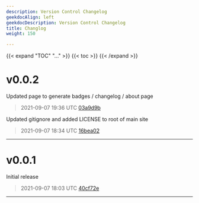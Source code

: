 ```yaml
---
description: Version Control Changelog
geekdocAlign: left
geekdocDescription: Version Control Changelog
title: Changlog
weight: 150

---
```


{{< expand "TOC" "..." >}}
{{< toc >}}
{{< /expand >}}
# v0.0.2
Updated page to generate badges / changelog / about page
> 2021-09-07 19:36 UTC [03a9d9b](https://github.com/shollingsworth/v0tools/commit/03a9d9b6cd6b9843fc1d813aa139bb03108dcc25)

Updated gitignore and added LICENSE to root of main site
> 2021-09-07 18:34 UTC [16bea02](https://github.com/shollingsworth/v0tools/commit/16bea02cea25816641da1bb5bdc1a813323ae7aa)

---
# v0.0.1
Initial release
> 2021-09-07 18:03 UTC [40cf72e](https://github.com/shollingsworth/v0tools/commit/40cf72eb11adec61364ed3388a2494a5c6de7ad2)

---
